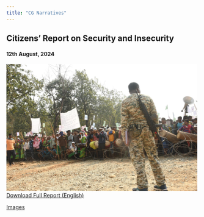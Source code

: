 ```yaml
---
title: "CG Narratives"
---
```


## Citizens’ Report on Security and Insecurity
#### 12th August, 2024

<img src="images/cover.jpg" width="500" />
<a href="/report.pdf#" class="download" title="Download Report as PDF">Download Full Report (English)</a>


<a href="/images" class="download" title="Images">Images</a>
